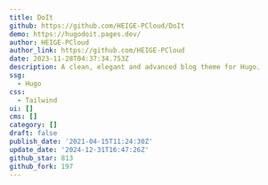 ```yaml
---
title: DoIt
github: https://github.com/HEIGE-PCloud/DoIt
demo: https://hugodoit.pages.dev/
author: HEIGE-PCloud
author_link: https://github.com/HEIGE-PCloud
date: 2023-11-28T04:37:34.753Z
description: A clean, elegant and advanced blog theme for Hugo.
ssg:
  - Hugo
css:
  - Tailwind
ui: []
cms: []
category: []
draft: false
publish_date: '2021-04-15T11:24:30Z'
update_date: '2024-12-31T16:47:26Z'
github_star: 813
github_fork: 197
---
```

